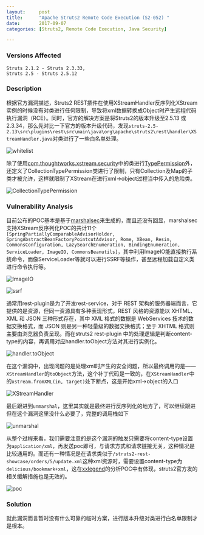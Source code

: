 ```yaml
---
layout:     post
title:      "Apache Struts2 Remote Code Execution (S2-052) "
date:       2017-09-07
categories: [Struts2, Remote Code Execution, Java Security]

---
```


### Versions Affected

```
Struts 2.1.2 - Struts 2.3.33,
Struts 2.5 - Struts 2.5.12
```

### Description

根据官方漏洞描述，Struts2 REST插件在使用XStreamHandler反序列化XStream实例的时候没有对类进行任何限制，导致将xml数据转换成Object时产生远程代码执行漏洞（RCE）。同时，官方的解决方案是将Struts2的版本升级至2.5.13 或 2.3.34，那么先对比一下官方的版本升级代码，发现`struts-2.5-2.13\src\plugins\rest\src\main\java\org\apache\struts2\rest\handler\XStreamHandler.java`对类进行了一些白名单处理。

![whitelist](http://reverse-tcp.xyz/static/img/posts/struts2/s2-052-whitelist.png)

除了使用[com.thoughtworks.xstream.security](http://x-stream.github.io/javadoc/com/thoughtworks/xstream/security/package-summary.html)中的类进行[TypePermission](http://x-stream.github.io/javadoc/com/thoughtworks/xstream/security/TypePermission.html)外，还定义了CollectionTypePermission类进行了限制，只有Collection及Map的子类才被允许，这样就限制了XStream在进行xml->object过程当中传入的危险类。

![CollectionTypePermission](http://reverse-tcp.xyz/static/img/posts/struts2/s2-052-CollectionTypePermission.png)

### Vulnerability Analysis

目前公布的POC基本是基于[marshalsec](https://github.com/mbechler/marshalsec)来生成的，而且还没有回显，marshalsec支持XStream反序列化POC的共计11个`[SpringPartiallyComparableAdvisorHolder, SpringAbstractBeanFactoryPointcutAdvisor, Rome, XBean, Resin, CommonsConfiguration, LazySearchEnumeration, BindingEnumeration, ServiceLoader, ImageIO, CommonsBeanutils]`，其中利用ImageIO能直接执行系统命令，而像ServiceLoader等就可以进行SSRF等操作，甚至远程加载自定义类进行命令执行等。

![ImageIO](http://reverse-tcp.xyz/static/img/posts/struts2/s2-052-ImageIO.png)

![ssrf](http://reverse-tcp.xyz/static/img/posts/struts2/s2-052-ssrf.png)

通常用rest-plugin是为了开发rest-service，对于 REST 架构的服务器端而言，它提供的是资源，但同一资源具有多种表现形式，REST 风格的资源能以 XHTML、XML 和 JSON 三种形式存在，其中 XML 格式的数据是 WebServices 技术的数据交换格式，而 JSON 则是另一种轻量级的数据交换格式；至于 XHTML 格式则主要由浏览器负责呈现。而在struts2 rest-plugin 中的处理逻辑是判断content-type的内容，再调用对应handler.toObject方法对其进行实例化。

![handler.toObject](http://reverse-tcp.xyz/static/img/posts/struts2/s2-052-handler.toObject.png)

在这个漏洞中，出现问题的是处理xml时产生的安全问题，所以最终调用的是——`XStreamHandler`的`toObject`方法，这个补丁代码是一致的，在`XStreamHandler`中的`xstream.fromXML(in, target)`处下断点，这是开始xml->object的入口

![XStreamHandler](http://reverse-tcp.xyz/static/img/posts/struts2/s2-052-XStreamHandler.png)

最后跟进到`unmarshal`，这里其实就是最终进行反序列化的地方了，可以继续跟进但在这个漏洞这里没什么必要了，完整的调用栈如下

![unmarshal](http://reverse-tcp.xyz/static/img/posts/struts2/s2-052-unmarshal.png)

从整个过程来看，我们需要注意的是这个漏洞的触发只需要将content-type设置为`application/xml`，再发送poc即可，与请求方式和请求链接无关，这种情况是比较通用的。而还有一种情况是在请求类似于`/struts2-rest-showcase/orders/5/update.xml`这种xml资源时，需要设置content-type为`delicious/bookmark+xml`，这在[xxlegend](http://xxlegend.com/)的分析POC中有体现，struts2官方发的相关缓解措施也是无效的。

![poc](http://reverse-tcp.xyz/static/img/posts/struts2/s2-052-poc.png)

### Solution

就此漏洞而言暂时没有什么可靠的临时方案，进行版本升级对类进行白名单限制才是根本。





